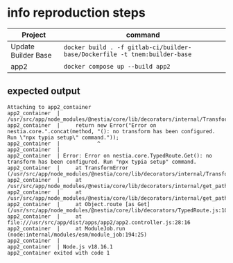 # info reproduction steps

| Project             | command                                                                    |
| ------------------- | -------------------------------------------------------------------------- |
| Update Builder Base | `docker build . -f gitlab-ci/builder-base/Dockerfile -t tnem:builder-base` |
| app2                | `docker compose up --build app2`                                           |

## expected output

```log
Attaching to app2_container
app2_container  | /usr/src/app/node_modules/@nestia/core/lib/decorators/internal/TransformError.js:8
app2_container  |     return new Error("Error on nestia.core.".concat(method, "(): no transform has been configured. Run \"npx typia setup\" command."));
app2_container  |            ^
app2_container  | 
app2_container  | Error: Error on nestia.core.TypedRoute.Get(): no transform has been configured. Run "npx typia setup" command.
app2_container  |     at TransformError (/usr/src/app/node_modules/@nestia/core/lib/decorators/internal/TransformError.js:8:12)
app2_container  |     at /usr/src/app/node_modules/@nestia/core/lib/decorators/internal/get_path_and_stringify.js:29:55
app2_container  |     at /usr/src/app/node_modules/@nestia/core/lib/decorators/internal/get_path_and_stringify.js:22:82
app2_container  |     at Object.route [as Get] (/usr/src/app/node_modules/@nestia/core/lib/decorators/TypedRoute.js:106:112)
app2_container  |     at file:///usr/src/app/dist/apps/app2/app2.controller.js:28:16
app2_container  |     at ModuleJob.run (node:internal/modules/esm/module_job:194:25)
app2_container  | 
app2_container  | Node.js v18.16.1
app2_container exited with code 1
```
